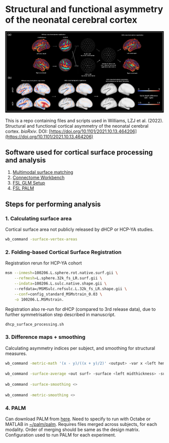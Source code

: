 # Structural and functional asymmetry of the neonatal cerebral cortex

![Development of symmetric surface-based atlas](Images/Figure5.png)

This is a repo containing files and scripts used in Williams, LZJ et al. (2022). Structural and functional cortical asymmetry of the neonatal cerebral cortex. _bioRxiv_. DOI: [https://doi.org/10.1101/2021.10.13.464206](https://doi.org/10.1101/2021.10.13.464206)

## Software used for cortical surface processing and analysis
1. [Multimodal surface matching](https://github.com/ecr05/MSM_HOCR/releases)
2. [Connectome Workbench](https://www.humanconnectome.org/software/get-connectome-workbench)
3. [FSL GLM Setup](https://fsl.fmrib.ox.ac.uk/fsl/fslwiki/)
4. [FSL PALM](https://github.com/andersonwinkler/PALM)

## Steps for performing analysis

### 1. Calculating surface area 
Cortical surface area not publicly released by dHCP or HCP-YA studies.

```bash
wb_command -surface-vertex-areas
```

### 2. Folding-based Cortical Surface Registration
Registration rerun for HCP-YA cohort

```bash
msm --inmesh=100206.L.sphere.rot.native.surf.gii \
    --refmesh=L.sphere.32k_fs_LR.surf.gii \
    --indata=100206.L.sulc.native.shape.gii \ 
    --refdata=/MSMSulc.refsulc.L.32k_fs_LR.shape.gii \
    --conf=config_standard_MSMstrain_0.03 \
    -o 100206.L.MSMstrain. 
```

Registration also re-run for dHCP (compared to 3rd release data), due to further symmetrisation step described in manuscript. 

```bash
dhcp_surface_processing.sh
```

### 3. Difference maps + smoothing
Calculating asymmetry indices per subject, and smoothing for structural measures. 

```bash
wb_command -metric-math '(x - y)/((x + y)/2)' <output> -var x <left hemi metric> -var y <right hemi metric> 

wb_command -surface-average <out surf> -surface <left midthickness> -surface <right midthickness>

wb_command -surface-smoothing <>

wb_command -metric-smoothing <> 
```

### 4. PALM
Can download PALM from [here](https://github.com/andersonwinkler/PALM). Need to specify to run with Octabe or MATLAB in [~/palm/palm](https://github.com/andersonwinkler/PALM/blob/master/palm). Requires files merged across subjects, for each modality. Order of merging should be same as the design matrix. Configuration used to run PALM for each experiment. 
